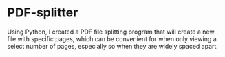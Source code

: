 # PDF-splitter

Using Python, I created a PDF file splitting program that will create a new file with specific pages, which can be convenient for when only viewing a select number of pages, especially so when they are widely spaced apart.
